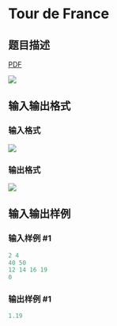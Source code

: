 # Tour de France

## 题目描述

[problemUrl]: https://uva.onlinejudge.org/index.php?option=com_onlinejudge&Itemid=8&category=24&page=show_problem&problem=2183

[PDF](https://uva.onlinejudge.org/external/112/p11242.pdf)

![](https://cdn.luogu.com.cn/upload/vjudge_pic/UVA11242/78ab1f164a25d2d37c50d1935eadd5633538b2b8.png)

## 输入输出格式

### 输入格式

![](https://cdn.luogu.com.cn/upload/vjudge_pic/UVA11242/2545bb472549bd5cef2c556b9528bfca328738a2.png)

### 输出格式

![](https://cdn.luogu.com.cn/upload/vjudge_pic/UVA11242/aa04fbd5ecdda317c7bfced3bcca4df16cac05f8.png)

## 输入输出样例

### 输入样例 #1

```cpp
2 4
40 50
12 14 16 19
0
```


### 输出样例 #1

```cpp
1.19
```


